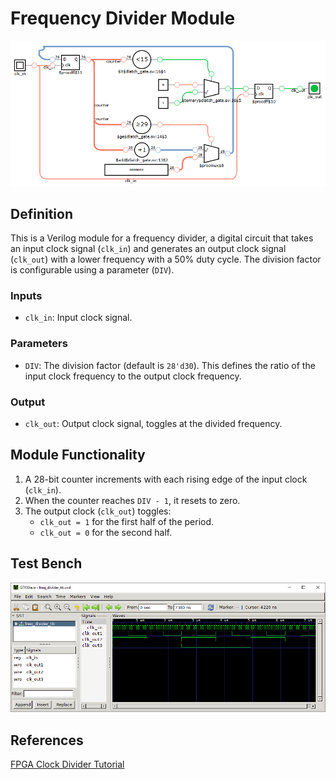 # Frequency Divider Module

![freq_divider synthesis](./synthesis.png "Frequency Divider Synthesis")

## Definition
This is a Verilog module for a frequency divider, a digital circuit that takes an input clock signal (`clk_in`) 
and generates an output clock signal (`clk_out`) with a lower frequency with a 50% duty cycle. 
The division factor is configurable using a parameter (`DIV`).

### Inputs

* `clk_in`: Input clock signal.

### Parameters

* `DIV`: The division factor (default is `28'd30`). This defines the ratio of the input clock frequency to the output clock frequency.

### Output

* `clk_out`: Output clock signal, toggles at the divided frequency.

## Module Functionality
1. A 28-bit counter increments with each rising edge of the input clock (`clk_in`).
2. When the counter reaches `DIV - 1`, it resets to zero.
3. The output clock (`clk_out`) toggles:
   - `clk_out = 1` for the first half of the period.
   - `clk_out = 0` for the second half.


## Test Bench
![freq_divider tb](./freq_divider_tb.png "Frequency Divider Test Bench")

## References
[FPGA Clock Divider Tutorial](https://www.fpga4student.com/2017/08/verilog-code-for-clock-divider-on-fpga.html)
